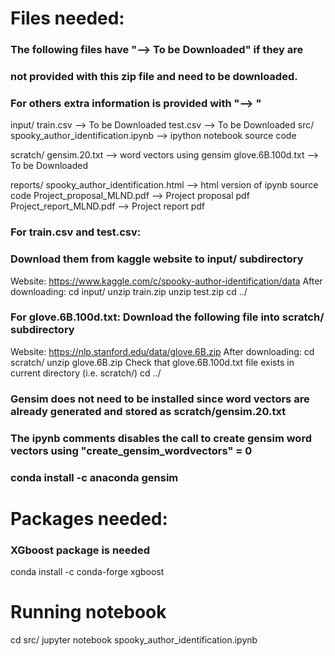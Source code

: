 # Files needed:

### The following files have "--> To be Downloaded" if they are 
### not provided with this zip file and need to be downloaded.
### For others extra information is provided with "--> <Comment>"

input/
	train.csv				--> To be Downloaded
	test.csv				--> To be Downloaded
src/
	spooky_author_identification.ipynb	--> ipython notebook source code

scratch/
	gensim.20.txt				--> word vectors using gensim
	glove.6B.100d.txt			--> To be Downloaded
	
reports/
	spooky_author_identification.html	--> html version of ipynb source code
	Project_proposal_MLND.pdf		--> Project proposal pdf
	Project_report_MLND.pdf			--> Project report pdf
	
### For train.csv and test.csv:
### Download them from kaggle website to input/ subdirectory
Website: https://www.kaggle.com/c/spooky-author-identification/data
After downloading:
	cd input/
	unzip train.zip
	unzip test.zip
	cd ../

### For glove.6B.100d.txt: Download the following file into scratch/ subdirectory
Website: https://nlp.stanford.edu/data/glove.6B.zip
After downloading:
	cd scratch/
	unzip glove.6B.zip
	Check that glove.6B.100d.txt file exists in current directory (i.e. scratch/)
	cd ../

### Gensim does not need to be installed since word vectors are already generated and stored as scratch/gensim.20.txt 
### The ipynb comments disables the call to create gensim word vectors using "create_gensim_wordvectors" = 0
### conda install -c anaconda gensim



# Packages needed:
### XGboost package is needed
conda install -c conda-forge xgboost



# Running notebook
cd src/
jupyter notebook spooky_author_identification.ipynb
